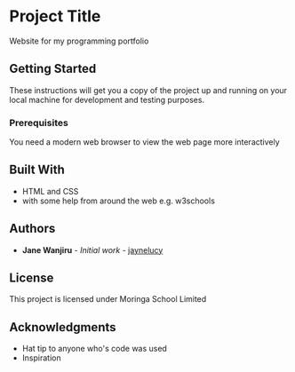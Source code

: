 # Project Title

Website for my programming portfolio

## Getting Started

These instructions will get you a copy of the project up and running on your local machine for development and testing purposes.

### Prerequisites
You need a modern web browser to view the web page more interactively


## Built With

* HTML and CSS
* with some help from around the web e.g. w3schools

## Authors

* **Jane Wanjiru** - *Initial work* - [jaynelucy](https://github.com/jaynelucy)


## License

This project is licensed under Moringa School Limited

## Acknowledgments

* Hat tip to anyone who's code was used
* Inspiration

